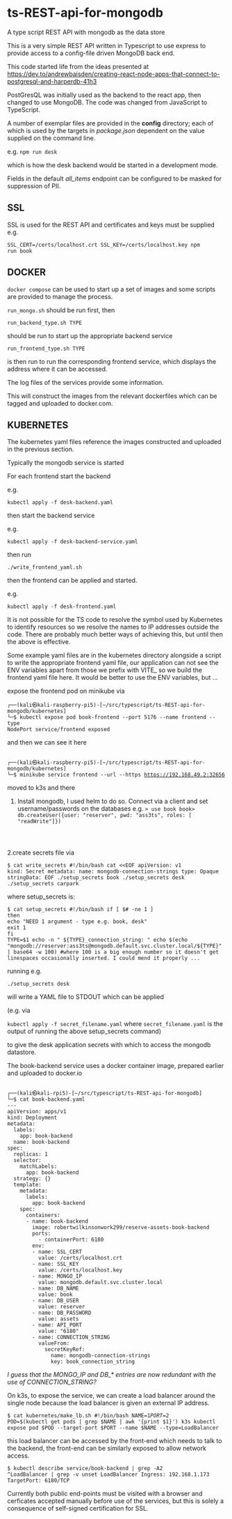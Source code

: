 # ts-REST-api-for-mongodb

A type script REST API with mongodb as the data store

This is a very simple REST API written in Typescript to use express to provide access to a config-file driven MongoDB back end.

This code started life from the ideas presented at https://dev.to/andrewbaisden/creating-react-node-apps-that-connect-to-postgresql-and-harperdb-41h3

PostGresQL was initially used as the backend to the react app, then changed to use MongoDB. The code was changed from JavaScript to TypeScript.

A number of exemplar files are provided in the <strong>config</strong> directory; each of which is used by the targets in <em>package.json</em>
dependent on the value supplied on the command line.

e.g. <code>npm run desk</code>

which is how the desk backend would be started in a development mode.

Fields in the default <em>all_items</em> endpoint can be configured to be masked for suppression of PII.

SSL
---

SSL is used for the REST API and certificates and keys must be supplied e.g.

<code>SSL_CERT=/certs/localhost.crt SSL_KEY=/certs/localhost.key npm run book</code>

DOCKER
------

<code>docker compose</code> can be used to start up a set of images and some scripts are provided to manage the process.

<code>run_mongo.sh</code> should be run first, then

<code>run_backend_type.sh TYPE</code>

should be run to start up the appropriate backend service

<code>run_frontend_type.sh TYPE</code>

is then run to run the corresponding frontend service, which displays the address where it can be accessed.

The log files of the services provide some information.

This will construct the images from the relevant dockerfiles which can be tagged and uploaded to docker.com.

KUBERNETES
----------

The kubernetes yaml files reference the images constructed and uploaded in the previous section.

Typically the mongodb service is started

For each frontend start the backend

e.g.

<code>kubectl apply -f desk-backend.yaml</code>

then start the backend service

e.g.

<code>kubectl apply -f desk-backend-service.yaml</code>

then run

<code>./write_frontend_yaml.sh <name of backend></code>

then the frontend can be applied and started.

e.g.

<code>kubectl apply -f desk-frontend.yaml</code>

It is not possible for the TS code to resolve the symbol used by Kubernetes to identify resources so we resolve the names to IP addresses outside the code. There are probably much better ways of achieving this, but until then the above is effective.

Some example yaml files are in the kubernetes directory alongside a script to write the appropriate frontend yaml file, our application can not see the ENV variables apart from those we prefix with VITE_ so we build the frontend yaml file here. It would be better to use the ENV variables, but ...

expose the frontend pod on minikube via

<code>┌──(kali㉿kali-raspberry-pi5)-[~/src/typescript/ts-REST-api-for-mongodb/kubernetes]
└─$ kubectl expose pod book-frontend --port 5176 --name frontend --type NodePort
service/frontend exposed
</code>

and then we can see it here

<code> ┌──(kali㉿kali-raspberry-pi5)-[~/src/typescript/ts-REST-api-for-mongodb/kubernetes]
└─$ minikube service frontend --url --https
https://192.168.49.2:32656
</code>

moved to k3s and there

1. Install mongodb, I used helm to do so.
   Connect via a client and set username/passwords on the databases e.g.
<code>> use book
book> db.createUser({user: "reserver", pwd: "ass3ts", roles: [ "readWrite"]})
</code>

2.create secrets file via

<code>$ cat write_secrets
#!/bin/bash
cat <<EOF
apiVersion: v1
kind: Secret
metadata:
  name: mongodb-connection-strings
type: Opaque
stringData:
EOF
./setup_secrets book
./setup_secrets desk
./setup_secrets carpark
</code>

where setup_secrets is:

<code>$ cat setup_secrets
#!/bin/bash
if [ $# -ne 1 ]
then
        echo "NEED 1 argument - type e.g. book, desk"
        exit 1
fi
TYPE=$1
echo -n "  ${TYPE}_connection_string: "
echo $(echo "mongodb://reserver:ass3ts@mongodb.default.svc.cluster.local/${TYPE}" | base64 -w 100)
#where 100 is a big enough number so it doesn't get linespaces occasionally inserted. I could mend it properly ...
</code>

running e.g.

<code>./setup_secrets desk</code>

will write a YAML file to STDOUT which can be applied

(e.g. via

<code>kubectl apply -f secret_filename.yaml</code>
where
<code>secret_filename.yaml</code>
is the output of running the above setup_secrets command)

to give the desk application secrets with which to access the mongodb datastore.

The book-backend service uses a docker container image, prepared earlier and uploaded to docker.io

<code>
┌──(kali㉿kali-rpi5)-[~/src/typescript/ts-REST-api-for-mongodb]
└─$ cat book-backend.yaml
---
apiVersion: apps/v1
kind: Deployment
metadata:
  labels:
    app: book-backend
  name: book-backend
spec:
  replicas: 1
  selector:
    matchLabels:
      app: book-backend
  strategy: {}
  template:
    metadata:
      labels:
        app: book-backend
    spec:
      containers:
      - name: book-backend
        image: robertwilkinsonwork299/reserve-assets-book-backend
        ports:
          - containerPort: 6180
        env:
        - name: SSL_CERT
          value: /certs/localhost.crt
        - name: SSL_KEY
          value: /certs/localhost.key
        - name: MONGO_IP
          value: mongodb.default.svc.cluster.local
        - name: DB_NAME
          value: book
        - name: DB_USER
          value: reserver
        - name: DB_PASSWORD
          value: assets
        - name: API_PORT
          value: "6180"
        - name: CONNECTION_STRING
          valueFrom:
            secretKeyRef:
              name: mongodb-connection-strings
              key: book_connection_string
</code>

*I guess that the MONGO_IP and DB_\* entries are now redundant with the use of CONNECTION_STRING?*

On k3s, to expose the service, we can create a load balancer around the single node because the
load balancer is given an external IP address.

<code>$ cat kubernetes/make_lb.sh
#!/bin/bash
NAME=$1
PORT=$2
POD=$(kubectl get pods | grep $NAME | awk '{print $1}')
k3s kubectl expose pod $POD --target-port $PORT --name $NAME --type=LoadBalancer
</code>

this load balancer can be accessed by the front-end which needs to talk to the backend, the front-end
can be similarly exposed to allow network access.

<code>$ kubectl describe service/book-backend | grep -A2 ^LoadBalancer | grep -v unset
LoadBalancer Ingress:     192.168.1.173
TargetPort:               6180/TCP
</code>

Currently both public end-points must be visited with a browser and cerficates accepted manually
before use of the services, but this is solely a consequence of self-signed certification for SSL.

